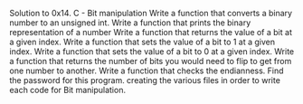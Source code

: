 Solution to 0x14. C - Bit manipulation
Write a function that converts a binary number to an unsigned int.
Write a function that prints the binary representation of a number
Write a function that returns the value of a bit at a given index.
Write a function that sets the value of a bit to 1 at a given index.
Write a function that sets the value of a bit to 0 at a given index.
Write a function that returns the number of bits you would need to flip to get from one number to another.
Write a function that checks the endianness.
Find the password for this program.
creating the various files in order to write each code for Bit manipulation.
